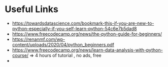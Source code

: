 # Useful Links

 * https://towardsdatascience.com/bookmark-this-if-you-are-new-to-python-especially-if-you-self-learn-python-54c6e7b5dad8
 * https://www.freecodecamp.org/news/the-python-guide-for-beginners/
 * https://renanmf.com/wp-content/uploads/2020/04/python_beginners.pdf
 * https://www.freecodecamp.org/news/learn-data-analysis-with-python-course/ => 4 hours of tutorial , no ads, free
 * 
